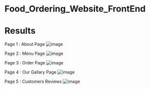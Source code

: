 # Food_Ordering_Website_FrontEnd
 
# Results

Page 1 : About Page
![image](https://github.com/devdasamale/Food_Ordering_Website_FrontEnd/assets/100094659/88ce4ea7-9b50-4412-8543-5eadc76913aa)

Page 2 : Menu Page
![image](https://github.com/devdasamale/Food_Ordering_Website_FrontEnd/assets/100094659/e7990ea9-cabf-43ff-8dac-a1f9a0b3519f)

Page 3 : Order Page
![image](https://github.com/devdasamale/Food_Ordering_Website_FrontEnd/assets/100094659/46aacfaf-3417-43d3-99fb-50e8beb71ba7)

Page 4 : Our Gallary Page
![image](https://github.com/devdasamale/Food_Ordering_Website_FrontEnd/assets/100094659/111c5bc7-6476-4d71-ace5-4c261e677dcf)

Page 5 : Customers Reviews
![image](https://github.com/devdasamale/Food_Ordering_Website_FrontEnd/assets/100094659/7f4ca449-1c93-409c-9508-87a30ae72e00)




